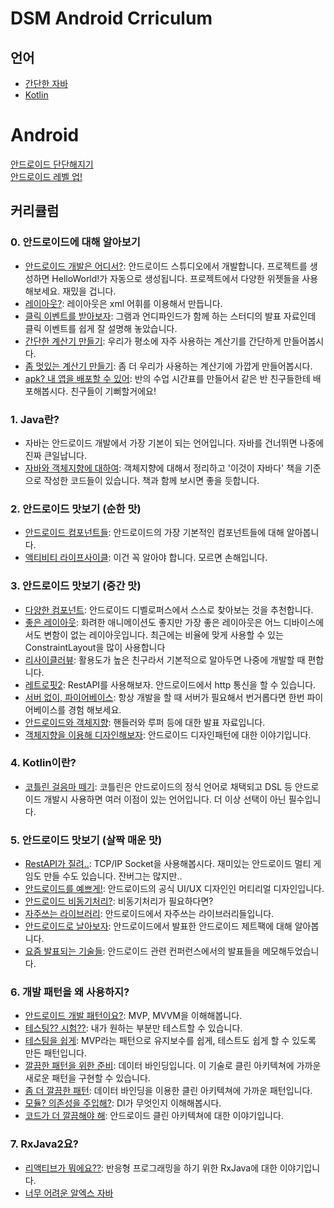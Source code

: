 # DSM Android Crriculum

## 언어
* [간단한 자바](https://github.com/jinusong/JAVA-Studying)
* [Kotlin](https://github.com/jinusong/Kotlin)

# Android
[안드로이드 단단해지기](https://github.com/SeungYongSon/Gaining-Ground-To-Android)  
[안드로이드 레벨 업!](https://github.com/jinusong/Android-LevelUp)

## 커리큘럼
### 0. 안드로이드에 대해 알아보기
* [안드로이드 개발은 어디서?](https://developer.android.com/studio/?hl=ko): 안드로이드 스튜디오에서 개발합니다. 프로젝트를 생성하면 HelloWorld!가 자동으로 생성됩니다. 프로젝트에서 다양한 위젯들을 사용해보세요. 재밌을 겁니다.
* [레이아웃?](https://developer.android.com/guide/topics/ui/declaring-layout?hl=ko): 레이아웃은 xml 어휘를 이용해서 만듭니다.
* [클릭 이벤트를 받아보자](https://github.com/GramDefined/Study/blob/master/03_%EC%9E%A5%EC%86%8C%ED%9D%AC_UI%20Event%20Handle/UIEventHandle.md): 그램과 언디파인드가 함께 하는 스터디의 발표 자료인데 클릭 이벤트를 쉽게 잘 설명해 놓았습니다.
* [간단한 계산기 만들기](http://blog.daum.net/_blog/BlogTypeView.do?blogid=0rtev&articleno=24&categoryId=15&regdt=20161108143415): 우리가 평소에 자주 사용하는 계산기를 간단하게 만들어봅시다.
* [좀 멋있는 계산기 만들기](https://sh-itstory.tistory.com/44): 좀 더 우리가 사용하는 계산기에 가깝게 만들어봅시다.
* [apk? 내 앱을 배포할 수 있어](https://mailmail.tistory.com/40): 반의 수업 시간표를 만들어서 같은 반 친구들한테 배포해봅시다. 친구들이 기뻐할거에요!

### 1. Java란?
* 자바는 안드로이드 개발에서 가장 기본이 되는 언어입니다. 자바를 건너뛰면 나중에 진짜 큰일납니다.
* [자바와 객체지향에 대하여](https://github.com/jinusong/JAVA-Studying): 객체지향에 대해서 정리하고 '이것이 자바다' 책을 기준으로 작성한 코드들이 있습니다. 책과 함께 보시면 좋을 듯합니다.

### 2. 안드로이드 맛보기 (순한 맛)
* [안드로이드 컴포넌트들](https://github.com/jinusong/Android-LevelUp/tree/master/Understanding%20Series): 안드로이드의 가장 기본적인 컴포넌트들에 대해 알아봅니다.
* [액티비티 라이프사이클](https://github.com/jinusong/Android/blob/master/Activity%20%EA%B4%80%EB%A0%A8/Activity%20Lifecycle.md): 이건 꼭 알아야 합니다. 모르면 손해입니다.

### 3. 안드로이드 맛보기 (중간 맛)
* [다양한 컴포넌트](https://developer.android.com/?hl=ko): 안드로이드 디벨로퍼스에서 스스로 찾아보는 것을 추천합니다.
* [좋은 레이아웃](https://developer.android.com/reference/android/support/constraint/ConstraintLayout): 화려한 애니메이션도 좋지만 가장 좋은 레이아웃은 어느 디바이스에서도 변함이 없는 레이아웃입니다. 최근에는 비율에 맞게 사용할 수 있는 ConstraintLayout을 많이 사용합니다
* [리사이클러뷰](https://thdev.tech/androiddev/2016/11/01/Android-RecyclerView-intro/): 활용도가 높은 친구라서 기본적으로 알아두면 나중에 개발할 때 편합니다.
* [레트로핏2](https://github.com/jinusong/Android-LevelUp/blob/master/Communication/Retrofit2/Retrofit2.md): RestAPI를 사용해보자. 안드로이드에서 http 통신을 할 수 있습니다.
* [서버 없이, 파이어베이스](https://medium.com/wasd/android-firebase-realtimedb-%EC%82%AC%EC%9A%A9%ED%95%98%EA%B8%B0-4f65b360d06e): 항상 개발을 할 때 서버가 필요해서 번거롭다면 한번 파이어베이스를 경험 해보세요.
* [안드로이드와 객체지향](https://github.com/taeiim/Android-Study/blob/master/study/week01/Thread%20%2C%20Handler%20%2C%20Looper.md): 핸들러와 루퍼 등에 대한 발표 자료입니다.
* [객체지향을 이용해 디자인해보자](https://github.com/taeiim/Android-Study/blob/master/study/week03/design-pattern.md): 안드로이드 디자인패턴에 대한 이야기입니다.

### 4. Kotlin이란?
* [코틀린 걸음마 떼기](https://github.com/jinusong/Kotlin): 코틀린은 안드로이드의 정식 언어로 채택되고 DSL 등 안드로이드 개발시 사용하면 여러 이점이 있는 언어입니다. 더 이상 선택이 아닌 필수입니다.

### 5. 안드로이드 맛보기 (살짝 매운 맛)
* [RestAPI가 질려..](https://github.com/jinusong/Android-Socket): TCP/IP Socket을 사용해봅시다. 재미있는 안드로이드 멀티 게임도 만들 수도 있습니다. 잔버그는 많지만..
* [안드로이드를 예쁘게!](https://github.com/jinusong/Android-LevelUp/tree/master/UI/Material%20Design/Material%20Text%20fields): 안드로이드의 공식 UI/UX 디자인인 머티리얼 디자인입니다.
* [안드로이드 비동기처리?](https://github.com/jinusong/Android-LevelUp/blob/master/Communication/Async%20Communication/Async%20Communication.md): 비동기처리가 필요하다면?
* [자주쓰는 라이브러리](https://github.com/jinusong/Android-LevelUp/tree/master/Library): 안드로이드에서 자주쓰는 라이브러리들입니다.
* [안드로이드로 날아보자](https://github.com/taeiim/Android-Study/blob/master/study/week06/jetpack/android%20jetpack.md): 안드로이드에서 발표한 안드로이드 제트팩에 대해 알아봅니다.
* [요즘 발표되는 기술들](https://github.com/jinusong/Android-in-Conference): 안드로이드 관련 컨퍼런스에서의 발표들을 메모해두었습니다.

### 6. 개발 패턴을 왜 사용하지?
* [안드로이드 개발 패턴이요?](https://github.com/jinusong/Android-LevelUp/blob/master/Code%20Pattern/Various%20Pattern%20Techniques/Various%20Pattern%20Techniques.md): MVP, MVVM을 이해해봅니다.
* [테스팅?? 시험??](https://github.com/jinusong/Android-LevelUp/tree/master/Testing): 내가 원하는 부분만 테스트할 수 있습니다.
* [테스팅을 쉽게](https://github.com/jinusong/Android-LevelUp/tree/master/Code%20Pattern/MVP): MVP라는 패턴으로 유지보수를 쉽게, 테스트도 쉽게 할 수 있도록 만든 패턴입니다.
* [깔끔한 패턴을 위한 준비](https://developer.android.com/topic/libraries/data-binding/?hl=ko): 데이터 바인딩입니다. 이 기술로 클린 아키텍쳐에 가까운 새로운 패턴을 구현할 수 있습니다.
* [좀 더 깔끔한 패턴](https://github.com/jinusong/Android-LevelUp/tree/master/Code%20Pattern/MVVM): 데이터 바인딩을 이용한 클린 아키텍쳐에 가까운 패턴입니다.
* [모듈? 의존성을 주입해?](https://gmlwjd9405.github.io/2018/11/09/dependency-injection.html): DI가 무엇인지 이해해봅시다.
* [코드가 더 깔끔해야 해](https://github.com/jinusong/Android-LevelUp/tree/master/Code%20Pattern/Clean%20Architecture): 안드로이드 클린 아키텍쳐에 대한 이야기입니다.

### 7. RxJava2요?
* [리액티브가 뭐에요??](https://github.com/jinusong/RxJava2): 반응형 프로그래밍을 하기 위한 RxJava에 대한 이야기입니다.
* [너무 어려운 알엑스 자바](https://github.com/jinusong/RxJava2)
